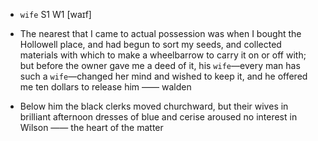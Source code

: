 - `wife` S1 W1 [waɪf]



-  The nearest that I came to actual possession was when I bought the Hollowell place, and had begun to sort my seeds, and collected materials with which to make a wheelbarrow to carry it on or off with; but before the owner gave me a deed of it, his `wife`﻿—every man has such a `wife`﻿—changed her mind and wished to keep it, and he offered me ten dollars to release him —— walden

-  Below him the black clerks moved churchward, but their wives in brilliant afternoon dresses of blue and cerise aroused no interest in Wilson —— the heart of the matter